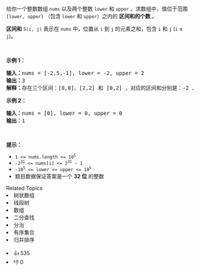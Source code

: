 <p>给你一个整数数组&nbsp;<code>nums</code> 以及两个整数&nbsp;<code>lower</code> 和 <code>upper</code> 。求数组中，值位于范围 <code>[lower, upper]</code> （包含&nbsp;<code>lower</code>&nbsp;和&nbsp;<code>upper</code>）之内的 <strong>区间和的个数</strong> 。</p>

<p><strong>区间和</strong>&nbsp;<code>S(i, j)</code>&nbsp;表示在&nbsp;<code>nums</code>&nbsp;中，位置从&nbsp;<code>i</code>&nbsp;到&nbsp;<code>j</code>&nbsp;的元素之和，包含&nbsp;<code>i</code>&nbsp;和&nbsp;<code>j</code>&nbsp;(<code>i</code> ≤ <code>j</code>)。</p>

<p>&nbsp;</p> 
<strong>示例 1：</strong>

<pre>
<strong>输入：</strong>nums = [-2,5,-1], lower = -2, upper = 2
<strong>输出：</strong>3
<strong>解释：</strong>存在三个区间：[0,0]、[2,2] 和 [0,2] ，对应的区间和分别是：-2 、-1 、2 。
</pre>

<p><strong>示例 2：</strong></p>

<pre>
<strong>输入：</strong>nums = [0], lower = 0, upper = 0
<strong>输出：</strong>1
</pre>

<p>&nbsp;</p>

<p><strong>提示：</strong></p>

<ul> 
 <li><code>1 &lt;= nums.length &lt;= 10<sup>5</sup></code></li> 
 <li><code>-2<sup>31</sup> &lt;= nums[i] &lt;= 2<sup>31</sup> - 1</code></li> 
 <li><code>-10<sup>5</sup> &lt;= lower &lt;= upper &lt;= 10<sup>5</sup></code></li> 
 <li>题目数据保证答案是一个 <strong>32 位</strong> 的整数</li> 
</ul>

<div><div>Related Topics</div><div><li>树状数组</li><li>线段树</li><li>数组</li><li>二分查找</li><li>分治</li><li>有序集合</li><li>归并排序</li></div></div><br><div><li>👍 535</li><li>👎 0</li></div>